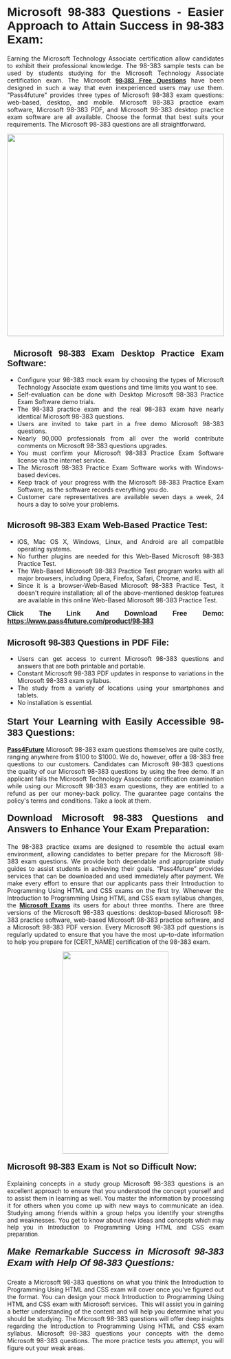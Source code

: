<h1 style="text-align: justify;"><span style="font-family:Tahoma,Geneva,sans-serif;"><strong>Microsoft 98-383 Questions - Easier Approach to Attain Success in 98-383 Exam:</strong></span></h1>

<p style="text-align: justify;">Earning the Microsoft Technology Associate certification allow candidates to exhibit their professional knowledge. The 98-383 sample tests can be used by students studying for the Microsoft Technology Associate certification exam. The Microsoft <a href="https://www.pass4future.com/questions/microsoft/98-383"><span style="font-family:Tahoma,Geneva,sans-serif;"><strong>98-383 Free Questions</strong></span></a> have been designed in such a way that even inexperienced users may use them. "Pass4future" provides three types of Microsoft 98-383 exam questions: web-based, desktop, and mobile. Microsoft 98-383 practice exam software, Microsoft 98-383 PDF, and Microsoft 98-383 desktop practice exam software are all available. Choose the format that best suits your requirements. The Microsoft 98-383 questions are all straightforward.</p>

<p style="text-align: justify;"><a href="https://www.pass4future.com/product/98-383"><img alt="" src="https://lh3.googleusercontent.com/pw/AM-JKLU5_aushiRQbaoUdVonD_1om6esFnUm_j21jdeI1V3aesz_ETcO2Y8QVj0ZamD1vJ__MzXKNoh3XzzrDTXgudBuMwEatvdphNwcixeZDIncATvFdVanIchOfqVuIJHbWkG03KYMH2pwXnb7WaAnvI3g=w1366-h490-no?authuser=0" style="width: 100%; height: 470px;" /></a></p>

<h2 style="text-align: justify;"><strong><span style="font-family:Tahoma,Geneva,sans-serif;"><span style="font-size:20px;"> Microsoft 98-383 Exam Desktop Practice Exam Software:</span></span></strong></h2>

<ul>
	<li style="text-align: justify;">Configure your 98-383 mock exam by choosing the types of Microsoft Technology Associate exam questions and time limits you want to see.</li>
	<li style="text-align: justify;">Self-evaluation can be done with Desktop Microsoft 98-383 Practice Exam Software demo trials.</li>
	<li style="text-align: justify;">The 98-383 practice exam and the real 98-383 exam have nearly identical Microsoft 98-383 questions.</li>
	<li style="text-align: justify;">Users are invited to take part in a free demo Microsoft 98-383 questions.</li>
	<li style="text-align: justify;">Nearly 90,000 professionals from all over the world contribute comments on Microsoft 98-383 questions upgrades.</li>
	<li style="text-align: justify;">You must confirm your Microsoft 98-383 Practice Exam Software license via the internet service.</li>
	<li style="text-align: justify;">The Microsoft 98-383 Practice Exam Software works with Windows-based devices.</li>
	<li style="text-align: justify;">Keep track of your progress with the Microsoft 98-383 Practice Exam Software, as the software records everything you do.</li>
	<li style="text-align: justify;">Customer care representatives are available seven days a week, 24 hours a day to solve your problems.</li>
</ul>

<h2 style="text-align: justify;"><span style="font-family:Tahoma,Geneva,sans-serif;"><strong><span style="font-size:20px;">Microsoft 98-383 Exam Web-Based Practice Test:</span></strong></span></h2>

<ul>
	<li style="text-align: justify;">iOS, Mac OS X, Windows, Linux, and Android are all compatible operating systems.</li>
	<li style="text-align: justify;">No further plugins are needed for this Web-Based Microsoft 98-383 Practice Test.</li>
	<li style="text-align: justify;">The Web-Based Microsoft 98-383 Practice Test program works with all major browsers, including Opera, Firefox, Safari, Chrome, and IE.</li>
	<li style="text-align: justify;">Since it is a browser-Web-Based Microsoft 98-383 Practice Test, it doesn't require installation; all of the above-mentioned desktop features are available in this online Web-Based Microsoft 98-383 Practice Test.</li>
</ul>

<p style="text-align: justify;"><span style="font-family:Tahoma,Geneva,sans-serif;"><span style="font-size:16px;"><strong>Click The Link And Download Free Demo:</strong></span></span> <a href="https://www.pass4future.com/product/98-383"><span style="font-family:Tahoma,Geneva,sans-serif;"><span style="font-size:16px;"><strong>https://www.pass4future.com/product/98-383</strong></span></span></a></p>

<h2 style="text-align: justify;"><strong><span style="font-family:Tahoma,Geneva,sans-serif;"><span style="font-size:20px;">Microsoft 98-383 Questions in PDF File:</span></span></strong></h2>

<ul>
	<li style="text-align: justify;">Users can get access to current Microsoft 98-383 questions and answers that are both printable and portable.</li>
	<li style="text-align: justify;">Constant Microsoft 98-383 PDF updates in response to variations in the Microsoft 98-383 exam syllabus.</li>
	<li style="text-align: justify;">The study from a variety of locations using your smartphones and tablets.</li>
	<li style="text-align: justify;">No installation is essential.</li>
</ul>

<h3 style="text-align: justify;"><span style="font-family:Tahoma,Geneva,sans-serif;"><strong><span style="font-size:22px;">Start Your Learning with Easily Accessible 98-383 Questions:</span></strong></span></h3>

<p style="text-align: justify;"><strong><a href="https://www.pass4future.com/">Pass4Future</a></strong> Microsoft 98-383 exam questions themselves are quite costly, ranging anywhere from $100 to $1000. We do, however, offer a 98-383 free questions to our customers. Candidates can Microsoft 98-383 questions the quality of our Microsoft 98-383 questions by using the free demo. If an applicant fails the Microsoft Technology Associate certification examination while using our Microsoft 98-383 exam questions, they are entitled to a refund as per our money-back policy. The guarantee page contains the policy's terms and conditions. Take a look at them.</p>

<h4 style="text-align: justify;"><strong><span style="font-family:Tahoma,Geneva,sans-serif;"><span style="font-size:22px;">Download Microsoft 98-383 Questions and Answers to Enhance Your Exam Preparation:</span></span></strong></h4>

<p style="text-align: justify;">The 98-383 practice exams are designed to resemble the actual exam environment, allowing candidates to better prepare for the Microsoft 98-383 exam questions. We provide both dependable and appropriate study guides to assist students in achieving their goals. “Pass4future” provides services that can be downloaded and used immediately after payment. We make every effort to ensure that our applicants pass their Introduction to Programming Using HTML and CSS exams on the first try. Whenever the Introduction to Programming Using HTML and CSS exam syllabus changes, the <strong><a href="https://www.pass4future.com/microsoft">Microsoft Exams</a></strong> its users for about three months. There are three versions of the Microsoft 98-383 questions: desktop-based Microsoft 98-383 practice software, web-based Microsoft 98-383 practice software, and a Microsoft 98-383 PDF version. Every Microsoft 98-383 pdf questions is regularly updated to ensure that you have the most up-to-date information to help you prepare for [CERT_NAME] certification of the 98-383 exam.</p>

<p style="text-align: center;"><a href="https://www.pass4future.com/product/98-383"><img alt="" src="https://lh3.googleusercontent.com/pw/AM-JKLV3yUm3jiqqIo1xIsj1VJ_UeysYexQY-pRYO0rIFl3vg11QZioN-gzffpw2AfKqFynWuvoXOreWrWS0swpr4xmOSWfwII2jvatteuqrfxiWGFBSHPiZUCoi33jqeymK5dmu-0enyX6tayRCAMHw05jv=s617-no?authuser=0" style="width: 70%; height: 470px;" /></a></p>

<h4 style="text-align: justify;"><strong><span style="font-family:Tahoma,Geneva,sans-serif;"><span style="font-size:20px;">Microsoft 98-383 Exam is Not so Difficult Now:</span></span></strong></h4>

<p style="text-align: justify;">Explaining concepts in a study group Microsoft 98-383 questions is an excellent approach to ensure that you understood the concept yourself and to assist them in learning as well. You master the information by processing it for others when you come up with new ways to communicate an idea. Studying among friends within a group helps you identify your strengths and weaknesses. You get to know about new ideas and concepts <span style="font-family:Tahoma,Geneva,sans-serif;">which may help you in Introduction to Programming Using HTML and CSS exam preparation.</span></p>

<h5 style="text-align: justify;"><span style="font-family:Tahoma,Geneva,sans-serif;"><span style="font-size:22px;"><strong>Make Remarkable Success in Microsoft 98-383 Exam with Help Of 98-383 Questions:</strong></span></span></h5>

<p style="text-align: justify;">Create a Microsoft 98-383 questions on what you think the Introduction to Programming Using HTML and CSS exam will cover once you've figured out the format. You can design your mock Introduction to Programming Using HTML and CSS exam with Microsoft services.  This will assist you in gaining a better understanding of the content and will help you determine what you should be studying. The Microsoft 98-383 questions will offer deep insights regarding the Introduction to Programming Using HTML and CSS exam syllabus. Microsoft 98-383 questions your concepts with the demo Microsoft 98-383 questions. The more practice tests you attempt, you will figure out your weak areas.</p>

